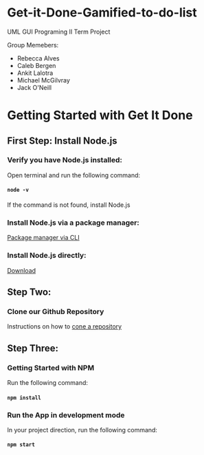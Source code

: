 # Get-it-Done-Gamified-to-do-list

UML GUI Programing II Term Project

Group Memebers:

- Rebecca Alves
- Caleb Bergen
- Ankit Lalotra
- Michael McGilvray
- Jack O'Neill

# Getting Started with Get It Done

## First Step: Install Node.js

### Verify you have Node.js installed:

Open terminal and run the following command:

#### `node -v`

If the command is not found, install Node.js

### Install Node.js via a package manager:

[Package manager via CLI](https://nodejs.org/en/download/package-manager/)

### Install Node.js directly:

[Download](https://nodejs.org/en/download/)

## Step Two:

### Clone our Github Repository

Instructions on how to [cone a repository](https://docs.github.com/en/repositories/creating-and-managing-repositories/cloning-a-repository)

## Step Three:

### Getting Started with NPM

Run the following command:

#### `npm install`

### Run the App in development mode

In your project direction, run the following command:

#### `npm start`
